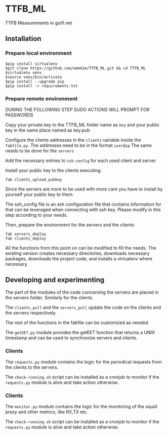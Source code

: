 # TTFB_ML
TTFB Measurements in guifi.net 

## Installation

### Prepare local environment
```
$pip install virtualenv
$git clone https://github.com/emmdim/TTFB_ML.git && cd TTFB_ML
$virtualenv venv
$source venv/bin/activate
$pip install --upgrade pip
$pip install -r requirements.txt 
```
###  Prepare remote environment

DURING THE FOLLOWING STEP SUDO ACTIONS WILL PROMPT FOR PASSWORDS 

Copy your private key to the TTFB_ML folder name as `key` and your public key in the same place named as key.pub

Configure the clients addresses in the `clients` variable inside the `fabfile.py`. The addresses need to be in the format `user@ip`
The same needs to be done for the `servers`

Add the necessary entries to `ssh-config` for each used client and server.

Install your public key to the clients executing:
```
fab clients_upload_pubkey
```
Since the servers are more to be used with more care you have to install by yourself your public key to them.

The ssh_config file is an ssh configuration file that contains information for that can be leveraged when connecting with ssh key. Please modify  in this step according to your needs.

Then, prepare the environment for the servers and the clients:
```
fab servers_deploy
fab clients_deploy
```
All the functions from this point on can be modified to fill the needs. The existing version creates necessary directories, downloads necessary packages, downloads the project code, and installs a virtualenv where necessary.

## Developing and experimenting
The part of the modules of the code concerning the servers are placed in the servers folder. Similarly for the clients.

The `clients_pull` and the `servers_pull` update the code on the clients and the servers respectively.

The rest of the functions in the fabfile can be customized as needed.

The `getEET.py` module provides the getEET function that returns a UNIX timestamp and can be used to synchronize servers and clients.

### Clients
The `requests.py` module contains the logic for the periodical requests from the clients to the servers.

The `check-running.sh` script can be installed as a cronjob to monitor if the `requests.py` module is alive and take action otherwise.

### Clients
The `monitor.py` module contains the logic for the monitoring of the squid proxy and other metrics, like RX,TX etc.

The `check-running.sh` script can be installed as a cronjob to monitor if the `requests.py` module is alive and take action otherwise.
